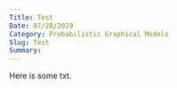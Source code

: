 ```yaml
---
Title: Test
Date: 07/20/2019
Category: Probabilistic Graphical Models
Slug: Test
Summary:
---
```

Here is some txt.